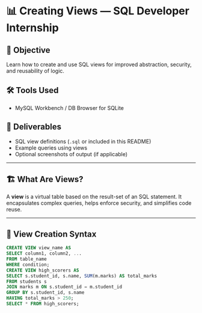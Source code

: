 # 📊 Creating Views — SQL Developer Internship

## 🧠 Objective
Learn how to create and use SQL views for improved abstraction, security, and reusability of logic.

## 🛠️ Tools Used
- MySQL Workbench / DB Browser for SQLite

## 📁 Deliverables
- SQL view definitions (`.sql` or included in this README)
- Example queries using views
- Optional screenshots of output (if applicable)

---

## 🏗️ What Are Views?
A **view** is a virtual table based on the result-set of an SQL statement. It encapsulates complex queries, helps enforce security, and simplifies code reuse.

---

## 🧾 View Creation Syntax
```sql
CREATE VIEW view_name AS
SELECT column1, column2, ...
FROM table_name
WHERE condition;
CREATE VIEW high_scorers AS
SELECT s.student_id, s.name, SUM(m.marks) AS total_marks
FROM students s
JOIN marks m ON s.student_id = m.student_id
GROUP BY s.student_id, s.name
HAVING total_marks > 250;
SELECT * FROM high_scorers;
